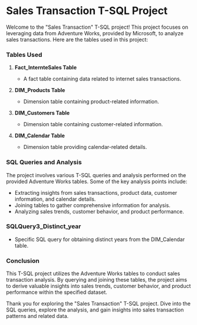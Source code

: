 # Sales Transaction T-SQL Project

Welcome to the "Sales Transaction" T-SQL project! This project focuses on leveraging data from Adventure Works, provided by Microsoft, to analyze sales transactions. Here are the tables used in this project:

### Tables Used
1. **Fact_InternteSales Table**
   - A fact table containing data related to internet sales transactions.

2. **DIM_Products Table**
   - Dimension table containing product-related information.

3. **DIM_Customers Table**
   - Dimension table containing customer-related information.

4. **DIM_Calendar Table**
   - Dimension table providing calendar-related details.

### SQL Queries and Analysis
The project involves various T-SQL queries and analysis performed on the provided Adventure Works tables. Some of the key analysis points include:
- Extracting insights from sales transactions, product data, customer information, and calendar details.
- Joining tables to gather comprehensive information for analysis.
- Analyzing sales trends, customer behavior, and product performance.

### SQLQuery3_Distinct_year
- Specific SQL query for obtaining distinct years from the DIM_Calendar table.

### Conclusion
This T-SQL project utilizes the Adventure Works tables to conduct sales transaction analysis. By querying and joining these tables, the project aims to derive valuable insights into sales trends, customer behavior, and product performance within the specified dataset.

Thank you for exploring the "Sales Transaction" T-SQL project. Dive into the SQL queries, explore the analysis, and gain insights into sales transaction patterns and related data.
